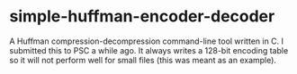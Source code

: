 # simple-huffman-encoder-decoder
A Huffman compression-decompression command-line tool written in C.
I submitted this to PSC a while ago.
It always writes a 128-bit encoding table so it will not perform well for small files (this was meant as an example).
